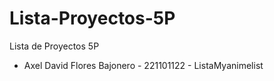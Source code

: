# Lista-Proyectos-5P
Lista de Proyectos 5P
- Axel David Flores Bajonero - 221101122 - ListaMyanimelist 
